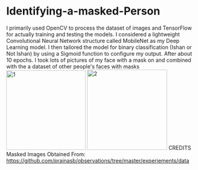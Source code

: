# Identifying-a-masked-Person
 I primarily used OpenCV to process the dataset of images and TensorFlow for actually training and testing the models. I considered a lightweight Convolutional Neural Network structure called MobileNet as my Deep Learning model. I then tailored the model for binary classification (Ishan or Not Ishan) by using a Sigmoid function to configure my output. After about 10 epochs. I took lots of pictures of my face with a mask on and combined with the a dataset of other people's faces with masks 
<img width="210" alt="1" src="https://user-images.githubusercontent.com/65892146/120164882-a77e2d80-c218-11eb-9517-726d350376a1.PNG">
<img width="212" alt="2" src="https://user-images.githubusercontent.com/65892146/120164924-b1a02c00-c218-11eb-8e15-c0702ef1a03d.PNG">
CREDITS
Masked Images Obtained From: https://github.com/prajnasb/observations/tree/master/experiements/data

